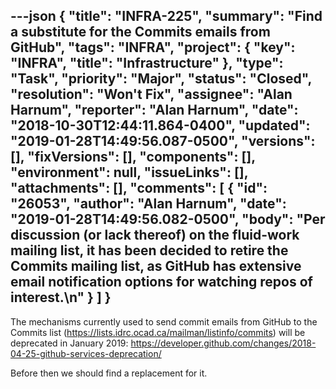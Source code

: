 ---json
{
  "title": "INFRA-225",
  "summary": "Find a substitute for the Commits emails from GitHub",
  "tags": "INFRA",
  "project": {
    "key": "INFRA",
    "title": "Infrastructure"
  },
  "type": "Task",
  "priority": "Major",
  "status": "Closed",
  "resolution": "Won't Fix",
  "assignee": "Alan Harnum",
  "reporter": "Alan Harnum",
  "date": "2018-10-30T12:44:11.864-0400",
  "updated": "2019-01-28T14:49:56.087-0500",
  "versions": [],
  "fixVersions": [],
  "components": [],
  "environment": null,
  "issueLinks": [],
  "attachments": [],
  "comments": [
    {
      "id": "26053",
      "author": "Alan Harnum",
      "date": "2019-01-28T14:49:56.082-0500",
      "body": "Per discussion (or lack thereof) on the fluid-work mailing list, it has been decided to retire the Commits mailing list, as GitHub has extensive email notification options for watching repos of interest.\n"
    }
  ]
}
---
The mechanisms currently used to send commit emails from GitHub to the Commits list (<https://lists.idrc.ocad.ca/mailman/listinfo/commits>) will be deprecated in January 2019: <https://developer.github.com/changes/2018-04-25-github-services-deprecation/>

Before then we should find a replacement for it.

        